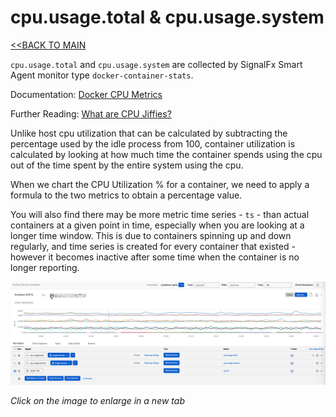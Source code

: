 # cpu.usage.total & cpu.usage.system

[<<BACK TO MAIN](https://github.com/kdroukman/ps_support/blob/master/lenovo/workshop/README.md)

`cpu.usage.total` and `cpu.usage.system` are collected by SignalFx Smart Agent monitor type `docker-container-stats`.

Documentation: [Docker CPU Metrics](https://docs.signalfx.com/en/latest/integrations/integrations-reference/integrations.docker.html#cpu-usage-total)

Further Reading: [What are CPU Jiffies?](https://www.anshulpatel.in/post/linux_cpu_percentage/)

Unlike host cpu utilization that can be calculated by subtracting the percentage used by the idle process from 100, container utilization is calculated by looking at how much time the container spends using the cpu out of the time spent by the entire system using the cpu.

When we chart the CPU Utilization % for a container, we need to apply a formula to the two metrics to obtain a percentage value. 

You will also find there may be more metric time series - `ts` - than actual containers at a given point in time, especially when you are looking at a longer time window. This is due to containers spinning up and down regularly, and time series is created for every container that existed - however it becomes inactive after some time when the container is no longer reporting.

![Docker CPU Utilization Chart](https://github.com/kdroukman/ps_support/blob/master/lenovo/workshop/img/DockerCPUMetrics.png?raw=true)

_Click on the image to enlarge in a new tab_
